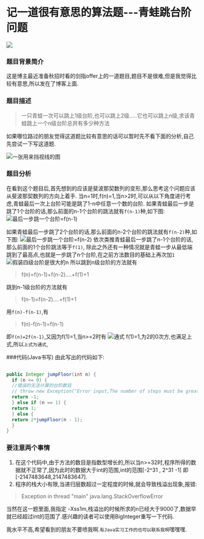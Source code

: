 
# 记一道很有意思的算法题---青蛙跳台阶问题

![](https://img.hacpai.com/bing/20180511.jpg?imageView2/1/w/960/h/520/interlace/1/q/100) 


### 题目背景简介
这是博主最近准备秋招时看的剑指offer上的一道题目,题目不是很难,但是我觉得比较有意思,所以发在了博客上面.

### 题目描述
> 一只青蛙一次可以跳上1级台阶,也可以跳上2级.....它也可以跳上n级,求该青蛙跳上一个n级台阶总共有多少种方法


如果哪位路过的朋友觉得这道题比较有意思的话可以暂时先不看下面的分析,自己先尝试一下写这道题.

![一张用来挡视线的图](http://pcg4drw32.bkt.clouddn.com//file/2018/07/ef124f3764b445f0b8df44848e4dad86_image.png) 



### 题目分析

在看到这个题目后,首先想到的应该是斐波那契数列的变形,那么思考这个问题应该从斐波那契数列的方向上着手.
当n=1时,f(n)=1,当n>2时,可以从以下角度进行考虑,青蛙最后一次上台阶可能是跳了1-n中任意一个数的台阶.
如果青蛙最后一步是跳了1个台阶的话,那么前面的n-1个台阶的跳法就有`f(n-1)`种,如下图:
![最后一步跳一个台阶=f(n-1)](http://pcg4drw32.bkt.clouddn.com//file/2018/07/595f6191336846b78755afccd7cb57cd_image.png) 


如果青蛙最后一步跳了2个台阶的话,那么前面的n-2个台阶的跳法就有`f(n-2)`种,如下图:
![最后一步跳一个台阶=f(n-2)](http://pcg4drw32.bkt.clouddn.com//file/2018/07/15d28b6e6633463baf18a5c8e03f8d57_image.png) 
依次类推青蛙最后一步跳了n-1个台阶的话,那么前面的1个台阶跳法等于`f(1)`,
除此之外还有一种情况就是青蛙一步从最低端跳到了最高点,也就是一步跳了n个台阶,在之前方法数目的基础上再次加`1`
![假装四级台阶是很大的n](http://pcg4drw32.bkt.clouddn.com//file/2018/07/99663babea6e4b239ac61cc41ba67366_image.png) 
所以跳到n级台阶的方法就有
>  f(n)=f(n-1)+f(n-2)....+f(1)+1

跳到n-1级台阶的方法就有
>  f(n-1)=f(n-2)....+f(1)+1

用`f(n)-f(n-1)`,有
>  f(n)-f(n-1)=f(n-1)

即`f(n)=2f(n-1)`,又因为f(1)=1,当n>=2时有
![通式](http://pcg4drw32.bkt.clouddn.com//file/2018/07/f67c50fb39184ef6abd8c06aa3ffa723_image.png) 
f(1)=1,为2的0次方,也满足上式,所以`上式为通式`,

###代码(Java书写)
由此写出的代码如下:

```java
  
public Integer jumpFloor(int n) {
  if (n <= 0) {
  //错误的无法计算的台阶数目
  // throw new Exception("Error input,The number of steps must be greater than zero");
  return -1;
  } else if (n == 1) {
  return 1;
  } else {
  return 2*jumpFloor(n - 1);
  }
}

```
### 要注意两个事情
1. 在这个代码中,由于方法的数目是指数型增长的,所以当n>=32时,程序所得的数据就不正常了,因为此时的数据大于int的范围,int的范围[-2^31 , 2^31 -1] 即 [-2147483648,2147483647].
2. 程序的栈大小有限,当递归层数超过一定程度的时候,就会导致栈溢出现象,报错:
>Exception in thread "main" java.lang.StackOverflowError

当然在这一题里面,我指定 -Xss1m,栈溢出的时候所求的n已经大于9000了,数据早就已经超过int的范围了.感兴趣的读者可以使用BigInteger重写一下代码.

我水平不高,希望看到的朋友不要喷我啊.`有Java实习工作的也可以联系我啊`嘿嘿嘿.










